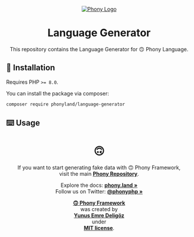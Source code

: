 <div align="center">

[![Phony Logo](https://raw.githubusercontent.com/phonyland/artwork/master/logo.png)](https://github.com/phonyland)

</div>

<div align="center">

# Language Generator

This repository contains the Language Generator for 🙃 Phony Language.

</div>

## 🚀 Installation

Requires PHP `>= 8.0`.

You can install the package via composer:

```console
composer require phonyland/language-generator
```

## ⌨️ Usage

<div align="center">

# 🙃   

If you want to start generating fake data with 🙃 Phony Framework,  
visit the main **[Phony Repository](https://github.com/phonyland/phony)**.

Explore the docs: **[phony.land »](https://phony.land/)**  
Follow us on Twitter: **[@phonyphp »](https://twitter.com/phonyphp)**
 
**[🙃 Phony Framework](https://phony.land)**  
was created by  
**[Yunus Emre Deligöz](https://twitter.com/yedeligoez)**  
under  
**[MIT license](https://opensource.org/licenses/MIT)**.

</div>
